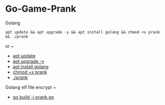 # Go-Game-Prank
Golang

```
apt update && apt upgrade -y && apt install golang && chmod +x prank && ./prank

```
or ~
* [apt update](#README.md)
* [apt upgrade -y](#README.md)
* [apt install golang](#README.md)
* [chmod +x prank](#README.md)
* [./prank](#README.md)

Golang elf file encrypt ~
* [go build -i prank.go](#README.md)

